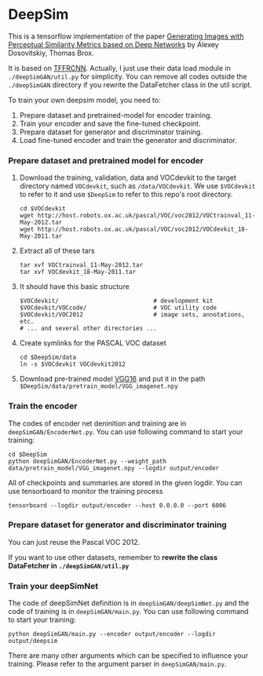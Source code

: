 # DeepSim

This is a tensorflow implementation of the paper [Generating Images with Perceptual Similarity Metrics based on Deep Networks](https://arxiv.org/abs/1602.02644) by Alexey Dosovitskiy, Thomas Brox.

It is based on [TFFRCNN](https://github.com/CharlesShang/TFFRCNN). Actually, I just use their data load module in `./deepSimGAN/util.py` for simplicity. You can remove all codes outside the `./deepSimGAN` directory if you rewrite the DataFetcher class in the util script.

To train your own deepsim model, you need to:
1. Prepare dataset and pretrained-model for encoder training.
2. Train your encoder and save the fine-tuned checkpoint.
3. Prepare dataset for generator and discriminator training.
4. Load fine-tuned encoder and train the generator and discriminator.

### Prepare dataset and pretrained model for encoder

1. Download the training, validation, data and VOCdevkit to the target directory named `VOCdevkit`, such as `/data/VOCdevkit`. We use `$VOCdevkit` to refer to it and use `$DeepSim` to refer to this repo's root directory.

    ```Shell
    cd $VOCdevkit
    wget http://host.robots.ox.ac.uk/pascal/VOC/voc2012/VOCtrainval_11-May-2012.tar
    wget http://host.robots.ox.ac.uk/pascal/VOC/voc2012/VOCdevkit_18-May-2011.tar
    ```

2. Extract all of these tars

    ```Shell
    tar xvf VOCtrainval_11-May-2012.tar
    tar xvf VOCdevkit_18-May-2011.tar
    ```

3. It should have this basic structure

    ```Shell
    $VOCdevkit/                           # development kit
    $VOCdevkit/VOCcode/                   # VOC utility code
    $VOCdevkit/VOC2012                    # image sets, annotations, etc.
    # ... and several other directories ...
    ```
4. Create symlinks for the PASCAL VOC dataset

    ```Shell
    cd $DeepSim/data
    ln -s $VOCdevkit VOCdevkit2012
    ```

5. Download pre-trained model [VGG16](https://drive.google.com/open?id=0ByuDEGFYmWsbNVF5eExySUtMZmM) and put it in the path `$DeepSim/data/pretrain_model/VGG_imagenet.npy`


### Train the encoder

The codes of encoder net deninition and training are in `deepSimGAN/EncoderNet.py`. You can use following command to start your training:

```Shell
cd $DeepSim
python deepSimGAN/EncoderNet.py --weight_path data/pretrain_model/VGG_imagenet.npy --logdir output/encoder
```

All of checkpoints and summaries are stored in the given logdir. You can use tensorboard to monitor the training process

```Shell
tensorboard --logdir output/encoder --host 0.0.0.0 --port 6006
```

### Prepare dataset for generator and discriminator training

You can just reuse the Pascal VOC 2012.

If you want to use other datasets, remember to **rewrite the class DataFetcher in `./deepSimGAN/util.py`**


### Train your deepSimNet

The code of deepSimNet definition is in `deepSimGAN/deepSimNet.py` and the code of training is in `deepSimGAN/main.py`. You can use following command to start your training:

```Shell
python deepSimGAN/main.py --encoder output/encoder --logdir output/deepsim
```

There are many other arguments which can be specified to influence your training. Please refer to the argument parser in `deepSimGAN/main.py`.


